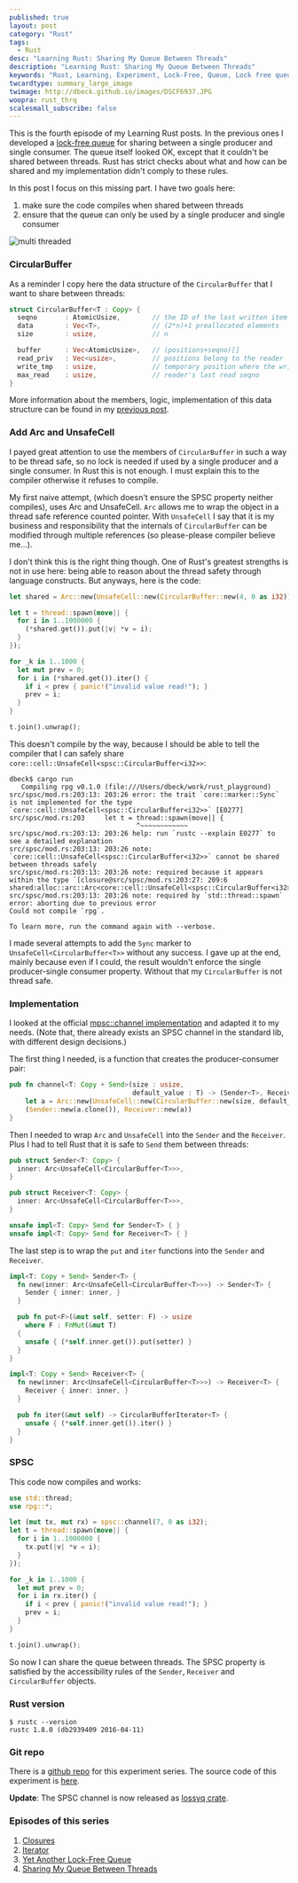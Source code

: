 ```yaml
---
published: true
layout: post
category: "Rust"
tags:
  - Rust
desc: "Learning Rust: Sharing My Queue Between Threads"
description: "Learning Rust: Sharing My Queue Between Threads"
keywords: "Rust, Learning, Experiment, Lock-Free, Queue, Lock free queue, multithreading"
twcardtype: summary_large_image
twimage: http://dbeck.github.io/images/DSCF6937.JPG
woopra: rust_thrq
scalesmall_subscribe: false
---
```


This is the fourth episode of my Learning Rust posts. In the previous ones I developed a [lock-free queue](/Learning-Rust-Yet-Another-Lock-Free-Queue/) for sharing between a single producer and single consumer. The queue itself looked OK, except that it couldn't be shared between threads. Rust has strict checks about what and how can be shared and my implementation didn't comply to these rules.

In this post I focus on this missing part. I have two goals here:

1. make sure the code compiles when shared between threads
2. ensure that the queue can only be used by a single producer and single consumer

![multi threaded](/images/DSCF6937.JPG)

### CircularBuffer

As a reminder I copy here the data structure of the `CircularBuffer` that I want to share between threads:

```rust
struct CircularBuffer<T : Copy> {
  seqno       : AtomicUsize,        // the ID of the last written item
  data        : Vec<T>,             // (2*n)+1 preallocated elements
  size        : usize,              // n

  buffer      : Vec<AtomicUsize>,   // (positions+seqno)[]
  read_priv   : Vec<usize>,         // positions belong to the reader
  write_tmp   : usize,              // temporary position where the writer writes first
  max_read    : usize,              // reader's last read seqno
}
```

More information about the members, logic, implementation of this data structure can be found in my [previous post](/Learning-Rust-Yet-Another-Lock-Free-Queue/).

### Add Arc and UnsafeCell

I payed great attention to use the members of `CircularBuffer` in such a way to be thread safe, so no lock is needed if used by a single producer and a single consumer. In Rust this is not enough. I must explain this to the compiler otherwise it refuses to compile.

My first naive attempt, (which doesn't ensure the SPSC property neither compiles), uses Arc and UnsafeCell. `Arc` allows me to wrap the object in a thread safe reference counted pointer. With `UnsafeCell` I say that it is my business and responsibility that the internals of `CircularBuffer` can be modified through multiple references (so please-please compiler believe me...).

I don't think this is the right thing though. One of Rust's greatest strengths is not in use here: being able to reason about the thread safety through language constructs. But anyways, here is the code:

```rust
let shared = Arc::new(UnsafeCell::new(CircularBuffer::new(4, 0 as i32)));

let t = thread::spawn(move|| {
  for i in 1..1000000 {
    (*shared.get()).put(|v| *v = i);
  }
});

for _k in 1..1000 {
  let mut prev = 0;
  for i in (*shared.get()).iter() {
    if i < prev { panic!("invalid value read!"); }
    prev = i;
  }
}

t.join().unwrap();
```

This doesn't compile by the way, because I should be able to tell the compiler that I can safely share `core::cell::UnsafeCell<spsc::CircularBuffer<i32>>`:

```text
dbeck$ cargo run
   Compiling rpg v0.1.0 (file:///Users/dbeck/work/rust_playground)
src/spsc/mod.rs:203:13: 203:26 error: the trait `core::marker::Sync` is not implemented for the type `core::cell::UnsafeCell<spsc::CircularBuffer<i32>>` [E0277]
src/spsc/mod.rs:203     let t = thread::spawn(move|| {
                                ^~~~~~~~~~~~~
src/spsc/mod.rs:203:13: 203:26 help: run `rustc --explain E0277` to see a detailed explanation
src/spsc/mod.rs:203:13: 203:26 note: `core::cell::UnsafeCell<spsc::CircularBuffer<i32>>` cannot be shared between threads safely
src/spsc/mod.rs:203:13: 203:26 note: required because it appears within the type `[closure@src/spsc/mod.rs:203:27: 209:6 shared:alloc::arc::Arc<core::cell::UnsafeCell<spsc::CircularBuffer<i32>>>]`
src/spsc/mod.rs:203:13: 203:26 note: required by `std::thread::spawn`
error: aborting due to previous error
Could not compile `rpg`.

To learn more, run the command again with --verbose.
```

I made several attempts to add the `Sync` marker to `UnsafeCell<CircularBuffer<T>>` without any success. I gave up at the end, mainly because even if I could, the result wouldn't enforce the single producer-single consumer property. Without that my `CircularBuffer` is not thread safe.

### Implementation

I looked at the official [mpsc::channel implementation](https://github.com/rust-lang/rust/blob/master/src/libstd/sync/mpsc/mod.rs) and adapted it to my needs. (Note that, there already exists an SPSC channel in the standard lib, with different design decisions.)

The first thing I needed, is a function that creates the producer-consumer pair:

```rust
pub fn channel<T: Copy + Send>(size : usize,
                               default_value : T) -> (Sender<T>, Receiver<T>) {
    let a = Arc::new(UnsafeCell::new(CircularBuffer::new(size, default_value)));
    (Sender::new(a.clone()), Receiver::new(a))
}
```

Then I needed to wrap `Arc` and `UnsafeCell` into the `Sender` and the `Receiver`. Plus I had to tell Rust that it is safe to `Send` them between threads:

```rust
pub struct Sender<T: Copy> {
  inner: Arc<UnsafeCell<CircularBuffer<T>>>,
}

pub struct Receiver<T: Copy> {
  inner: Arc<UnsafeCell<CircularBuffer<T>>>,
}

unsafe impl<T: Copy> Send for Sender<T> { }
unsafe impl<T: Copy> Send for Receiver<T> { }
```

The last step is to wrap the `put` and `iter` functions into the `Sender` and `Receiver`.

```rust
impl<T: Copy + Send> Sender<T> {
  fn new(inner: Arc<UnsafeCell<CircularBuffer<T>>>) -> Sender<T> {
    Sender { inner: inner, }
  }

  pub fn put<F>(&mut self, setter: F) -> usize
    where F : FnMut(&mut T)
  {
    unsafe { (*self.inner.get()).put(setter) }
  }
}

impl<T: Copy + Send> Receiver<T> {
  fn new(inner: Arc<UnsafeCell<CircularBuffer<T>>>) -> Receiver<T> {
    Receiver { inner: inner, }
  }

  pub fn iter(&mut self) -> CircularBufferIterator<T> {
    unsafe { (*self.inner.get()).iter() }
  }
}
```

### SPSC

This code now compiles and works:

```rust
use std::thread;
use rpg::*;

let (mut tx, mut rx) = spsc::channel(7, 0 as i32);
let t = thread::spawn(move|| {
  for i in 1..1000000 {
    tx.put(|v| *v = i);
  }
});

for _k in 1..1000 {
  let mut prev = 0;
  for i in rx.iter() {
    if i < prev { panic!("invalid value read!"); }
    prev = i;
  }
}

t.join().unwrap();
```

So now I can share the queue between threads. The SPSC property is satisfied by the accessibility rules of the `Sender`, `Receiver` and `CircularBuffer` objects.

### Rust version

```
$ rustc --version
rustc 1.8.0 (db2939409 2016-04-11)
```

### Git repo

There is a [github repo](https://github.com/dbeck/rust_playground) for this experiment series. The source code of this experiment is [here](https://github.com/dbeck/rust_playground/blob/iter.4/src/spsc/mod.rs).

**Update**: The SPSC channel is now released as [lossyq crate](https://crates.io/crates/lossyq).

### Episodes of this series

1. [Closures](/Learning-Rust-Closures/)
2. [Iterator](/Learning-Rust-Iterator/)
3. [Yet Another Lock-Free Queue](/Learning-Rust-Yet-Another-Lock-Free-Queue/)
4. [Sharing My Queue Between Threads](/Learning-Rust-Sharing-My-Queue-Between-Threads/)
